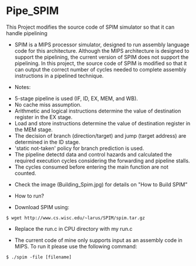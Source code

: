 # Pipe_SPIM
This Project modifies the source code of SPIM simulator so that it can handle pipelining

* SPIM is a MIPS processor simulator, designed to run assembly language code for this architecture. Although the MIPS architecture is designed to support the pipelining, the current version of SPIM does not support the pipelining. In this project, the source code of SPIM is modified so that it can output the correct number of cycles needed to complete assembly instructions in a pipelined technique.


* Notes:
- 5-stage pipeline is used (IF, ID, EX, MEM, and WB).
- No cache miss assumption.
- Arithmetic and logical instructions determine the value of destination register in the EX stage.
- Load and store instructions determine the value of destination register in the MEM stage.
- The decision of branch (direction/target) and jump (target address) are determined in the ID stage.
- 'static not-taken' policy for branch prediction is used.
- The pipeline detectd data and control hazards and calculated the required execution cycles considering the forwarding and pipeline stalls.
- The cycles consumed before entering the main function are not counted.

* Check the image (Building_Spim.jpg) for details on "How to Build SPIM"




* How to run?
- Download SPIM using:

```
$ wget http://www.cs.wisc.edu/~larus/SPIM/spim.tar.gz

```
- Replace the run.c in CPU directory with my run.c

- The current code of mine only supports input as an assembly code in MIPS. To run it please use the following command:

```
$ ./spim -file [filename]

```
